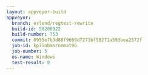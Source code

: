 ```yaml
---
layout: appveyor-build
appveyor:
  branch: erlend/regtest-rewrite
  build-id: 50208922
  build-number: 753
  commit: 0955e7b3d88f9669d7273bf58271a593bea2572f
  job-id: kp75nbmscnmmat96
  job-number: 5
  os-name: Windows
  test-result: 0
---
```

